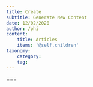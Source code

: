 ```yaml
---
title: Create
subtitle: Generate New Content
date: 12/02/2020
author: /phi
content:
    title: Articles
    items: '@self.children'
taxonomy:
    category: 
    tag: 
---
```




===



